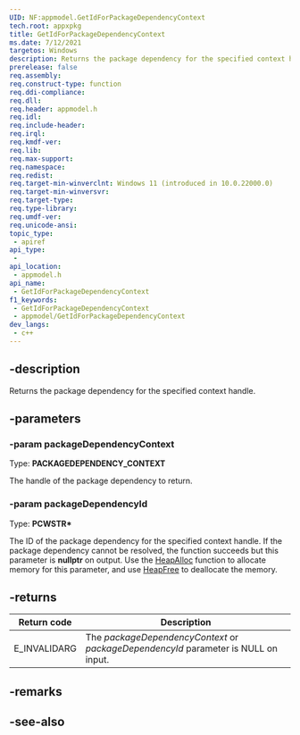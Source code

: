 ```yaml
---
UID: NF:appmodel.GetIdForPackageDependencyContext
tech.root: appxpkg
title: GetIdForPackageDependencyContext
ms.date: 7/12/2021
targetos: Windows
description: Returns the package dependency for the specified context handle.
prerelease: false
req.assembly: 
req.construct-type: function
req.ddi-compliance: 
req.dll: 
req.header: appmodel.h
req.idl: 
req.include-header: 
req.irql: 
req.kmdf-ver: 
req.lib: 
req.max-support: 
req.namespace: 
req.redist: 
req.target-min-winverclnt: Windows 11 (introduced in 10.0.22000.0)
req.target-min-winversvr: 
req.target-type: 
req.type-library: 
req.umdf-ver: 
req.unicode-ansi: 
topic_type:
 - apiref
api_type:
 - 
api_location:
 - appmodel.h
api_name:
 - GetIdForPackageDependencyContext
f1_keywords:
 - GetIdForPackageDependencyContext
 - appmodel/GetIdForPackageDependencyContext
dev_langs:
 - c++
---
```


## -description

Returns the package dependency for the specified context handle.

## -parameters

### -param packageDependencyContext

Type: <b>PACKAGEDEPENDENCY_CONTEXT</b>

The handle of the package dependency to return.

### -param packageDependencyId

Type: <b>PCWSTR*</b>

The ID of the package dependency for the specified context handle. If the package dependency cannot be resolved, the function succeeds but this parameter is **nullptr** on output. Use the [HeapAlloc](/windows/win32/api/heapapi/nf-heapapi-heapalloc) function to allocate memory for this parameter, and use [HeapFree](/windows/win32/api/heapapi/nf-heapapi-heapfree) to deallocate the memory.

## -returns

| Return code | Description |
|-------------|-------------|
| E_INVALIDARG | The *packageDependencyContext* or *packageDependencyId* parameter is NULL on input. |

## -remarks

## -see-also
